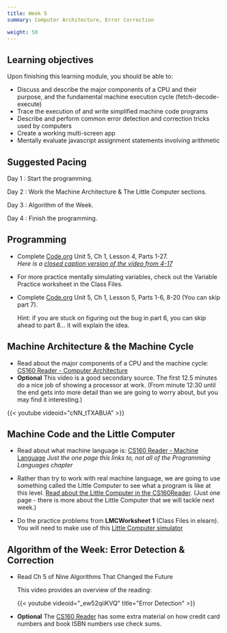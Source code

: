```yaml
---
title: Week 5
summary: Computer Architecture, Error Correction

weight: 50
---
```


## Learning objectives

Upon finishing this learning module, you should be able to:

* Discuss and describe the major components of a CPU and their purpose, and the fundamental machine execution cycle (fetch-decode-execute)
* Trace the execution of and write simplified machine code programs
* Describe and perform common error detection and correction tricks used by computers
* Create a working multi-screen app
* Mentally evaluate javascript assignment statements involving arithmetic

## Suggested Pacing

Day 1
: Start the programming.

Day 2
: Work the Machine Architecture & The Little Computer sections.

Day 3
: Algorithm of the Week.

Day 4
: Finish the programming.

## Programming

* Complete [Code.org](https://studio.code.org/home) Unit 5, Ch 1, Lesson 4, Parts 1-27.  
*Here is a [closed caption version of the video from 4-17](https://video.chemeketa.edu/media/CS+PrinciplesA+Intro+to+Variables+-+Part+2/1_thbj3njq)*

* For more practice mentally simulating variables, check out the Variable Practice worksheet in the Class Files.

* Complete [Code.org](https://studio.code.org/home) Unit 5, Ch 1, Lesson 5, Parts 1-6, 8-20 (You can skip part 7).

    Hint: if you are stuck on figuring out the bug in part 6, you can skip ahead to part 8... it will explain the idea.

## Machine Architecture & the Machine Cycle

* Read about the major components of a CPU and the machine cycle: [CS160 Reader - Computer Architecture](http://computerscience.chemeketa.edu/cs160Reader/ComputerArchitecture/index.html)
* **Optional** This video is a good secondary source. The first 12.5 minutes do a nice job of showing a processor
 at work. (From minute 12:30 until the end gets into more detail than we are going to worry about,
 but you may find it interesting.)

{{< youtube videoid="cNN_tTXABUA" >}}

## Machine Code and the Little Computer

* Read about what machine language is: [CS160 Reader - Machine Language](http://computerscience.chemeketa.edu/cs160Reader/ProgrammingLanguages/MachineLanguages.html)
*Just the one page this links to, not all of the Programming Languages chapter*

* Rather than try to work with real machine language, we are going to use something called the
Little Computer to see what a program is like at this level. [Read about the Little Computer
in the CS160Reader](http://computerscience.chemeketa.edu/cs160Reader/ProgrammingLanguages/LittleComputer1.html).
(Just one page - there is more about the Little Computer that we will tackle next week.)

* Do the practice problems from **LMCWorksheet 1** (Class Files in elearn). You will need to make
use of this [Little Computer simulator](http://computerscience.chemeketa.edu/cs160Reader/_static/littleComputer/littleComputer.html)

## Algorithm of the Week: Error Detection & Correction

* Read Ch 5 of Nine Algorithms That Changed the Future

    This video provides an overview of the reading:

    {{< youtube videoid="_ew52qiiKVQ" title="Error Detection" >}}

* **Optional** The [CS160 Reader](http://computerscience.chemeketa.edu/cs160Reader/NineAlgorithms/ErrorCorrection.html)
has some extra material on how credit card numbers and book ISBN numbers use check sums.
